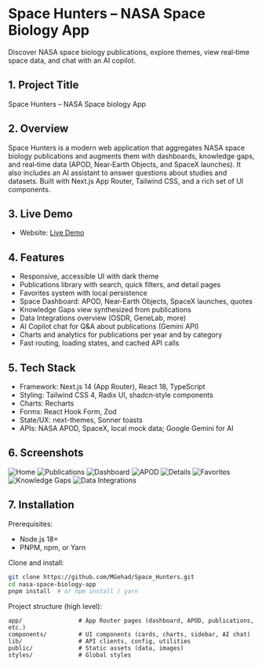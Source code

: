 # Space Hunters – NASA Space Biology App

Discover NASA space biology publications, explore themes, view real‑time space data, and chat with an AI copilot.

## 1. Project Title

Space Hunters – NASA Space biology App

## 2. Overview

Space Hunters is a modern web application that aggregates NASA space biology publications and augments them with dashboards, knowledge gaps, and real‑time data (APOD, Near‑Earth Objects, and SpaceX launches). It also includes an AI assistant to answer questions about studies and datasets. Built with Next.js App Router, Tailwind CSS, and a rich set of UI components.

## 3. Live Demo

- Website: [Live Demo](https://space-hunters.netlify.app/)

## 4. Features

- Responsive, accessible UI with dark theme
- Publications library with search, quick filters, and detail pages
- Favorites system with local persistence
- Space Dashboard: APOD, Near‑Earth Objects, SpaceX launches, quotes
- Knowledge Gaps view synthesized from publications
- Data Integrations overview (OSDR, GeneLab, more)
- AI Copilot chat for Q&A about publications (Gemini API)
- Charts and analytics for publications per year and by category
- Fast routing, loading states, and cached API calls

## 5. Tech Stack

- Framework: Next.js 14 (App Router), React 18, TypeScript
- Styling: Tailwind CSS 4, Radix UI, shadcn‑style components
- Charts: Recharts
- Forms: React Hook Form, Zod
- State/UX: next-themes, Sonner toasts
- APIs: NASA APOD, SpaceX, local mock data; Google Gemini for AI

## 6. Screenshots


![Home](./Screenshots/screenshot1.png)
![Publications](./Screenshots/screenshot2.png)
![Dashboard](./Screenshots/screenshot3.png)
![APOD](./Screenshots/screenshot4.png)
![Details](./Screenshots/screenshot5.png)
![Favorites](./Screenshots/screenshot6.png)
![Knowledge Gaps](./Screenshots/screenshot7.png)
![Data Integrations](./Screenshots/screenshot8.png)

## 7. Installation

Prerequisites:

- Node.js 18+
- PNPM, npm, or Yarn

Clone and install:

```bash
git clone https://github.com/MGehad/Space_Hunters.git
cd nasa-space-biology-app
pnpm install  # or npm install / yarn
```

Project structure (high level):

```
app/                # App Router pages (dashboard, APOD, publications, etc.)
components/         # UI components (cards, charts, sidebar, AI chat)
lib/                # API clients, config, utilities
public/             # Static assets (data, images)
styles/             # Global styles
```
